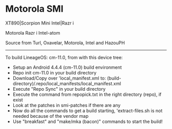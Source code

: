 Motorola SMI
===========================

XT890|Scorpion Mini Intel|Razr i

Motorola Razr i Intel-atom

Source from Turl, Oxavelar, Motorola, Intel and HazouPH

---------------------------------------------------------

To build LineageOS: cm-11.0, from with this device tree:
- Setup an Android 4.4.4 (cm-11.0) build environment
- Repo init cm-11.0 in your build directory
- Download/Copy over 'local_manifest.xml to:
(build-directory)/.repo/local_manifests/local_manifest.xml
- Execute "Repo Sync" in your build directory
- Execute the command from repopick.txt in the right directory (repo), if exist
- Look at the patches in smi-patches if there are any
- Now do all the commands to get a build starting, 
'extract-files.sh is not needed because of the vendor map
- Use "breakfast" and "make/mka (bacon)" commands to start the build!

